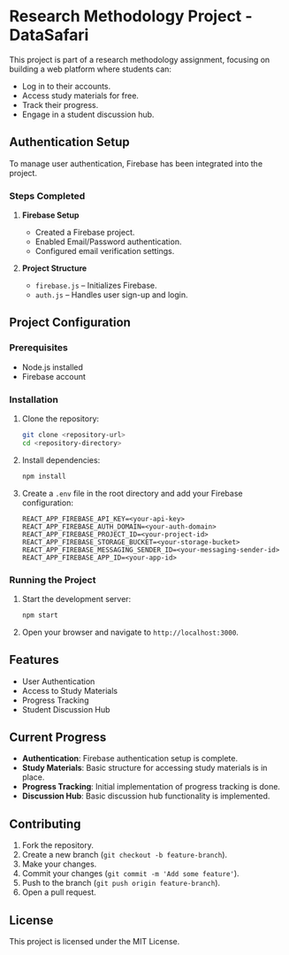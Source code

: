 # Research Methodology Project - DataSafari  

This project is part of a research methodology assignment, focusing on building a web platform where students can:  
- Log in to their accounts.  
- Access study materials for free.  
- Track their progress.  
- Engage in a student discussion hub.  

## Authentication Setup  

To manage user authentication, Firebase has been integrated into the project.  

### Steps Completed  

1. **Firebase Setup**  
   - Created a Firebase project.  
   - Enabled Email/Password authentication.  
   - Configured email verification settings.  

2. **Project Structure**  
   - `firebase.js` – Initializes Firebase.  
   - `auth.js` – Handles user sign-up and login.

## Project Configuration

### Prerequisites

- Node.js installed
- Firebase account

### Installation

1. Clone the repository:
   ```bash
   git clone <repository-url>
   cd <repository-directory>
   ```

2. Install dependencies:
   ```bash
   npm install
   ```

3. Create a `.env` file in the root directory and add your Firebase configuration:
   ```env
   REACT_APP_FIREBASE_API_KEY=<your-api-key>
   REACT_APP_FIREBASE_AUTH_DOMAIN=<your-auth-domain>
   REACT_APP_FIREBASE_PROJECT_ID=<your-project-id>
   REACT_APP_FIREBASE_STORAGE_BUCKET=<your-storage-bucket>
   REACT_APP_FIREBASE_MESSAGING_SENDER_ID=<your-messaging-sender-id>
   REACT_APP_FIREBASE_APP_ID=<your-app-id>
   ```

### Running the Project

1. Start the development server:
   ```bash
   npm start
   ```

2. Open your browser and navigate to `http://localhost:3000`.

## Features

- User Authentication
- Access to Study Materials
- Progress Tracking
- Student Discussion Hub

## Current Progress

- **Authentication**: Firebase authentication setup is complete.
- **Study Materials**: Basic structure for accessing study materials is in place.
- **Progress Tracking**: Initial implementation of progress tracking is done.
- **Discussion Hub**: Basic discussion hub functionality is implemented.

## Contributing

1. Fork the repository.
2. Create a new branch (`git checkout -b feature-branch`).
3. Make your changes.
4. Commit your changes (`git commit -m 'Add some feature'`).
5. Push to the branch (`git push origin feature-branch`).
6. Open a pull request.

## License

This project is licensed under the MIT License.
